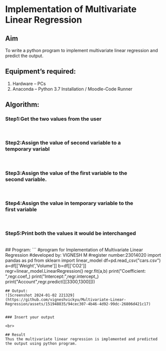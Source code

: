# Implementation of Multivariate Linear Regression
## Aim
To write a python program to implement multivariate linear regression and predict the output.
## Equipment’s required:
1.	Hardware – PCs
2.	Anaconda – Python 3.7 Installation / Moodle-Code Runner
## Algorithm:
### Step1:Get the two values from the user
<br>

### Step2:Assign the value of second variable to a temporary variabl
<br>

### Step3:Assign the value of the first variable to the second variable.
<br>

### Step4:Assign the value in temporary variable to the first variable
<br>

### Step5:Print both the values it would be interchanged
<br>
## Program:
```
#program for Implementation of Multivariate Linear Regression
#developed by: VIGNESH M
#register number:23014020
import pandas as pd
from sklearn import linear_model
df=pd.read_csv("cars.csv")
a=df[['Weight','Volume']]
b=df[['CO2']]
regr=linear_model.LinearRegression()
regr.fit(a,b)
print("Coefficient: ",regr.coef_)
print("Intercept:",regr.intercept_)
print("Account",regr.predict([[3300,1300]]))





```
## Output:
![Screenshot 2024-01-02 221329](https://github.com/vigneshvickyu/Multivariate-Linear-Regression/assets/151948835/94cec307-4b46-4d92-99dc-26806d421c17)


### Insert your output

<br>

## Result
Thus the multivariate linear regression is implemented and predicted the output using python program.
